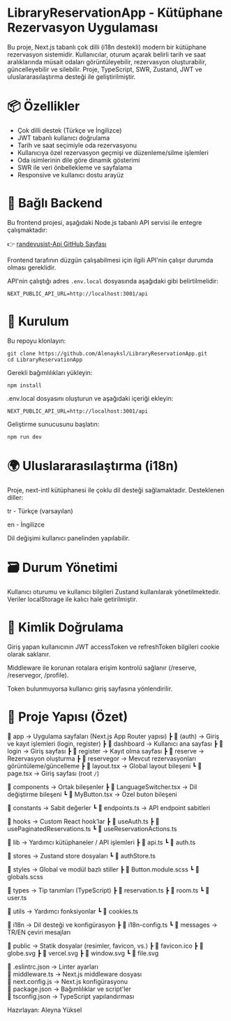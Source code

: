 # LibraryReservationApp - Kütüphane Rezervasyon Uygulaması

Bu proje, Next.js tabanlı çok dilli (i18n destekli) modern bir kütüphane rezervasyon sistemidir. Kullanıcılar, oturum açarak belirli tarih ve saat aralıklarında müsait odaları görüntüleyebilir, rezervasyon oluşturabilir, güncelleyebilir ve silebilir. Proje, TypeScript, SWR, Zustand, JWT ve uluslararasılaştırma desteği ile geliştirilmiştir.

# 📦 Özellikler

-  Çok dilli destek (Türkçe ve İngilizce)
-  JWT tabanlı kullanıcı doğrulama
-  Tarih ve saat seçimiyle oda rezervasyonu
-  Kullanıcıya özel rezervasyon geçmişi ve düzenleme/silme işlemleri
-  Oda isimlerinin dile göre dinamik gösterimi
-  SWR ile veri önbellekleme ve sayfalama
-  Responsive ve kullanıcı dostu arayüz

# 🔗 Bağlı Backend

Bu frontend projesi, aşağıdaki Node.js tabanlı API servisi ile entegre çalışmaktadır:

👉 [randevusist-Api GitHub Sayfası](https://github.com/esmanurgokkaya/randevusist-Api)

Frontend tarafının düzgün çalışabilmesi için ilgili API'nin çalışır durumda olması gereklidir.

API'nin çalıştığı adres `.env.local` dosyasında aşağıdaki gibi belirtilmelidir:

```env
NEXT_PUBLIC_API_URL=http://localhost:3001/api
```
# 🚀 Kurulum
Bu repoyu klonlayın:

```
git clone https://github.com/Alenayksl/LibraryReservationApp.git
cd LibraryReservationApp
```
Gerekli bağımlılıkları yükleyin:

```
npm install
```
.env.local dosyasını oluşturun ve aşağıdaki içeriği ekleyin:

```
NEXT_PUBLIC_API_URL=http://localhost:3001/api
```
Geliştirme sunucusunu başlatın:

```
npm run dev
```
# 🌍 Uluslararasılaştırma (i18n)
Proje, next-intl kütüphanesi ile çoklu dil desteği sağlamaktadır. Desteklenen diller:

tr - Türkçe (varsayılan)

en - İngilizce

Dil değişimi kullanıcı panelinden yapılabilir.

# 🗃️ Durum Yönetimi
Kullanıcı oturumu ve kullanıcı bilgileri Zustand kullanılarak yönetilmektedir. Veriler localStorage ile kalıcı hale getirilmiştir.

# 🔐 Kimlik Doğrulama
Giriş yapan kullanıcının JWT accessToken ve refreshToken bilgileri cookie olarak saklanır.

Middleware ile korunan rotalara erişim kontrolü sağlanır (/reserve, /reservegor, /profile).

Token bulunmuyorsa kullanıcı giriş sayfasına yönlendirilir.

# 📁 Proje Yapısı (Özet)

📁 app                    → Uygulama sayfaları (Next.js App Router yapısı)
 ┣ 📁 (auth)              → Giriş ve kayıt işlemleri (login, register)
 ┣ 📁 dashboard           → Kullanıcı ana sayfası
 ┣ 📁 login               → Giriş sayfası
 ┣ 📁 register            → Kayıt olma sayfası
 ┣ 📁 reserve             → Rezervasyon oluşturma
 ┣ 📁 reservegor          → Mevcut rezervasyonları görüntüleme/güncelleme
 ┣ 📄 layout.tsx          → Global layout bileşeni
 ┗ 📄 page.tsx            → Giriş sayfası (root `/`)

📁 components             → Ortak bileşenler
 ┣ 📄 LanguageSwitcher.tsx → Dil değiştirme bileşeni
 ┗ 📄 MyButton.tsx         → Özel buton bileşeni

📁 constants              → Sabit değerler
 ┗ 📄 endpoints.ts         → API endpoint sabitleri

📁 hooks                 → Custom React hook’lar
 ┣ 📄 useAuth.ts
 ┣ 📄 usePaginatedReservations.ts
 ┗ 📄 useReservationActions.ts

📁 lib                   → Yardımcı kütüphaneler / API işlemleri
 ┣ 📄 api.ts
 ┗ 📄 auth.ts

📁 stores                → Zustand store dosyaları
 ┗ 📄 authStore.ts

📁 styles                → Global ve modül bazlı stiller
 ┣ 📄 Button.module.scss
 ┗ 📄 globals.scss

📁 types                 → Tip tanımları (TypeScript)
 ┣ 📄 reservation.ts
 ┣ 📄 room.ts
 ┗ 📄 user.ts

📁 utils                 → Yardımcı fonksiyonlar
 ┗ 📄 cookies.ts

📁 i18n                  → Dil desteği ve konfigürasyon
 ┣ 📄 i18n-config.ts
 ┗ 📁 messages           → TR/EN çeviri mesajları

📁 public                → Statik dosyalar (resimler, favicon, vs.)
 ┣ 📄 favicon.ico
 ┣ 📄 globe.svg
 ┣ 📄 vercel.svg
 ┣ 📄 window.svg
 ┗ 📄 file.svg

📄 .eslintrc.json        → Linter ayarları  
📄 middleware.ts         → Next.js middleware dosyası  
📄 next.config.js        → Next.js konfigürasyonu  
📄 package.json          → Bağımlılıklar ve script'ler  
📄 tsconfig.json         → TypeScript yapılandırması  

Hazırlayan: Aleyna Yüksel

